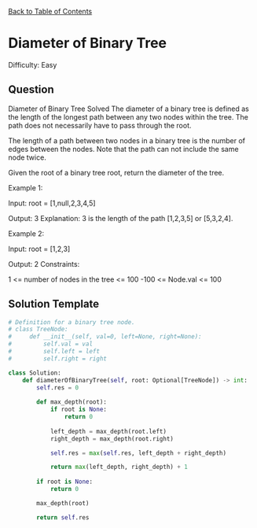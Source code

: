 [Back to Table of Contents](../../README.md)

# Diameter of Binary Tree
Difficulty: Easy

## Question
Diameter of Binary Tree
Solved 
The diameter of a binary tree is defined as the length of the longest path between any two nodes within the tree. The path does not necessarily have to pass through the root.

The length of a path between two nodes in a binary tree is the number of edges between the nodes. Note that the path can not include the same node twice.

Given the root of a binary tree root, return the diameter of the tree.

Example 1:



Input: root = [1,null,2,3,4,5]

Output: 3
Explanation: 3 is the length of the path [1,2,3,5] or [5,3,2,4].

Example 2:

Input: root = [1,2,3]

Output: 2
Constraints:

1 <= number of nodes in the tree <= 100
-100 <= Node.val <= 100

## Solution Template
```python
# Definition for a binary tree node.
# class TreeNode:
#     def __init__(self, val=0, left=None, right=None):
#         self.val = val
#         self.left = left
#         self.right = right

class Solution:
    def diameterOfBinaryTree(self, root: Optional[TreeNode]) -> int:
        self.res = 0
        
        def max_depth(root):
            if root is None:
                return 0
            
            left_depth = max_depth(root.left)
            right_depth = max_depth(root.right)

            self.res = max(self.res, left_depth + right_depth)

            return max(left_depth, right_depth) + 1
        
        if root is None:
            return 0

        max_depth(root)

        return self.res


            
```
